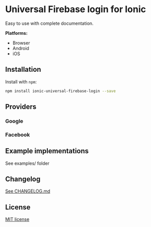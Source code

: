 # Universal Firebase login for Ionic

Easy to use with complete documentation.

**Platforms:**
- Browser
- Android
- iOS

## Installation

Install with `npm`:

``` bash
npm install ionic-universal-firebase-login --save
```

## Providers

### Google

### Facebook

## Example implementations

See examples/ folder

## Changelog

[See CHANGELOG.md](CHANGELOG.md)

## License

[MIT license](LICENSE.md)
